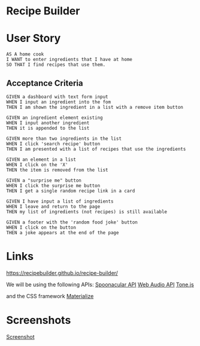 # Recipe Builder

# User Story
```
AS A home cook
I WANT to enter ingredients that I have at home
SO THAT I find recipes that use them.

```

## Acceptance Criteria

```
GIVEN a dashboard with text form input
WHEN I input an ingredient into the fom
THEN I am shown the ingredient in a list with a remove item button

GIVEN an ingredient element existing
WHEN I input another ingredient
THEN it is appended to the list

GIVEN more than two ingredients in the list
WHEN I click 'search recipe' button
THEN I am presented with a list of recipes that use the ingredients

GIVEN an element in a list
WHEN I click on the 'X'
THEN the item is removed from the list

GIVEN a "surprise me" button
WHEN I click the surprise me button
THEN I get a single random recipe link in a card

GIVEN I have input a list of ingredients
WHEN I leave and return to the page
THEN my list of ingredients (not recipes) is still available

GIVEN a footer with the 'random food joke' button
WHEN I click on the button
THEN a joke appears at the end of the page
```


# Links

https://recipebuilder.github.io/recipe-builder/

We will be using the following APIs:
[Spoonacular API](https://spoonacular.com/)
[Web Audio API](https://developer.mozilla.org/en-US/docs/Web/API/Web_Audio_API)
[Tone.js](https://tonejs.github.io/)

and the CSS framework [Materialize](materializecss.com)

# Screenshots

[Screenshot](./assets/screenshot.png)
